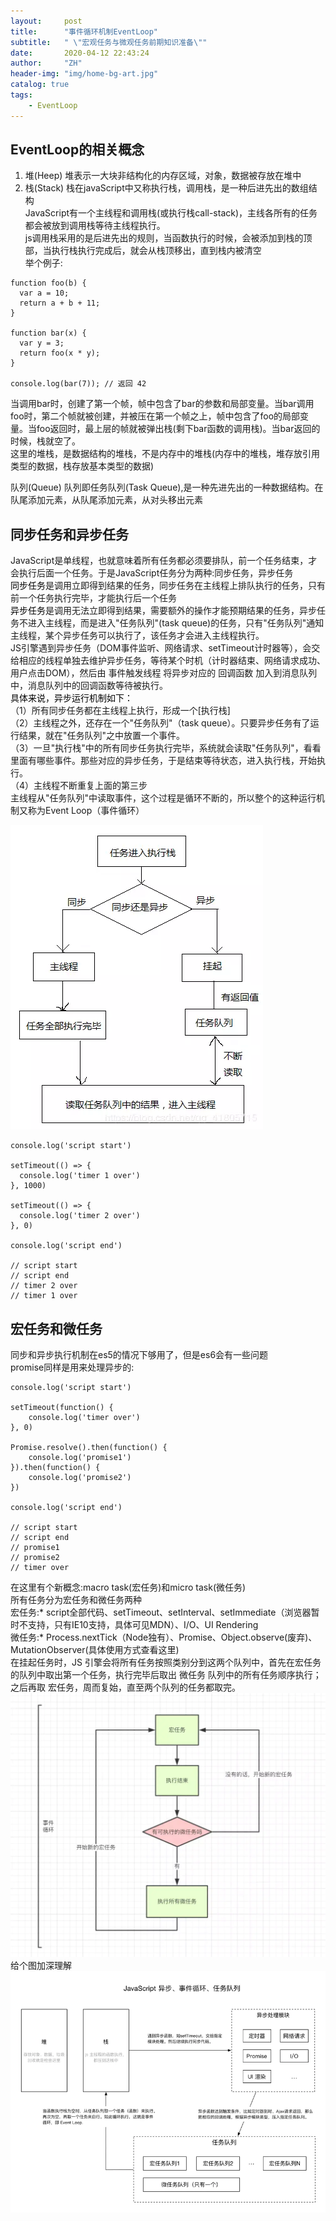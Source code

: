 ```yaml
---
layout:     post
title:      "事件循环机制EventLoop"
subtitle:   " \"宏观任务与微观任务前期知识准备\""
date:       2020-04-12 22:43:24
author:     "ZH"
header-img: "img/home-bg-art.jpg"
catalog: true
tags:
    - EventLoop
---
```

## EventLoop的相关概念
1. 堆(Heep)
堆表示一大块非结构化的内存区域，对象，数据被存放在堆中
2. 栈(Stack)
栈在javaScript中又称执行栈，调用栈，是一种后进先出的数组结构    
JavaScript有一个主线程和调用栈(或执行栈call-stack)，主线各所有的任务都会被放到调用栈等待主线程执行。    
js调用栈采用的是后进先出的规则，当函数执行的时候，会被添加到栈的顶部，当执行栈执行完成后，就会从栈顶移出，直到栈内被清空    
举个例子:    

```
function foo(b) {
  var a = 10;
  return a + b + 11;
}

function bar(x) {
  var y = 3;
  return foo(x * y);
}

console.log(bar(7)); // 返回 42
```
当调用bar时，创建了第一个帧，帧中包含了bar的参数和局部变量。当bar调用foo时，第二个帧就被创建，并被压在第一个帧之上，帧中包含了foo的局部变量。当foo返回时，最上层的帧就被弹出栈(剩下bar函数的调用栈)。当bar返回的时候，栈就空了。    
这里的堆栈，是数据结构的堆栈，不是内存中的堆栈(内存中的堆栈，堆存放引用类型的数据，栈存放基本类型的数据)

队列(Queue)
队列即任务队列(Task Queue),是一种先进先出的一种数据结构。在队尾添加元素，从队尾添加元素，从对头移出元素    

## 同步任务和异步任务
JavaScript是单线程，也就意味着所有任务都必须要排队，前一个任务结束，才会执行后面一个任务。于是JavaScript任务分为两种:同步任务，异步任务    
<font color=black>同步任务</font>是调用立即得到结果的任务，同步任务在主线程上排队执行的任务，只有前一个任务执行完毕，才能执行后一个任务    
<font color=black>异步任务</font>是调用无法立即得到结果，需要额外的操作才能预期结果的任务，异步任务不进入主线程，而是进入"任务队列"(task queue)的任务，只有"任务队列"通知主线程，某个异步任务可以执行了，该任务才会进入主线程执行。    
JS引擎遇到异步任务（DOM事件监听、网络请求、setTimeout计时器等），会交给相应的线程单独去维护异步任务，等待某个时机（计时器结束、网络请求成功、用户点击DOM），然后由 事件触发线程 将异步对应的 回调函数 加入到消息队列中，消息队列中的回调函数等待被执行。     
<font color=black>具体来说，异步运行机制如下：</font>    
（1）所有同步任务都在主线程上执行，形成一个[执行栈]    
（2）主线程之外，还存在一个"任务队列"（task queue）。只要异步任务有了运行结果，就在"任务队列"之中放置一个事件。    
（3）一旦"执行栈"中的所有同步任务执行完毕，系统就会读取"任务队列"，看看里面有哪些事件。那些对应的异步任务，于是结束等待状态，进入执行栈，开始执行。    
（4）主线程不断重复上面的第三步    
主线程从"任务队列"中读取事件，这个过程是循环不断的，所以整个的这种运行机制又称为Event Loop（事件循环）    

![avatar](/img/evelop.jpg)    
```
console.log('script start')

setTimeout(() => {
  console.log('timer 1 over')
}, 1000)

setTimeout(() => {
  console.log('timer 2 over')
}, 0)

console.log('script end')

// script start
// script end
// timer 2 over
// timer 1 over
```
## 宏任务和微任务
同步和异步执行机制在es5的情况下够用了，但是es6会有一些问题    
promise同样是用来处理异步的:    
```
console.log('script start')

setTimeout(function() {
    console.log('timer over')
}, 0)

Promise.resolve().then(function() {
    console.log('promise1')
}).then(function() {
    console.log('promise2')
})

console.log('script end')

// script start
// script end
// promise1
// promise2
// timer over
```
在这里有个新概念:macro task(宏任务)和micro task(微任务)    
所有任务分为宏任务和微任务两种       
宏任务:* script全部代码、setTimeout、setInterval、setImmediate（浏览器暂时不支持，只有IE10支持，具体可见MDN）、I/O、UI Rendering     
微任务:* Process.nextTick（Node独有）、Promise、Object.observe(废弃)、MutationObserver(具体使用方式查看这里)     
在挂起任务时，JS 引擎会将所有任务按照类别分到这两个队列中，首先在宏任务的队列中取出第一个任务，执行完毕后取出 微任务 队列中的所有任务顺序执行；之后再取 宏任务，周而复始，直至两个队列的任务都取完。    
![avatar](/img/macro.webp)  
给个图加深理解
![avatar](/img/micro.webp)  